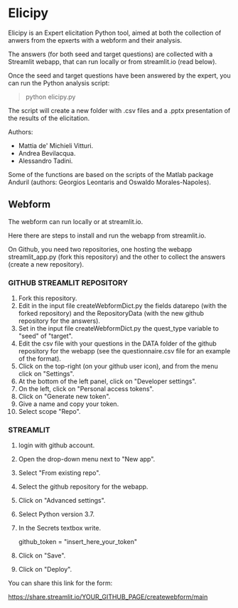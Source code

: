 # Elicipy

Elicipy is an Expert elicitation Python tool, aimed at both the collection of
anwers from the epxerts with a webform and their analysis.

The answers (for both seed and target questions) are collected with a
Streamlit webapp, that can run locally or from streamlit.io (read below).

Once the seed and target questions have been answered by the expert, you can
run the Python analysis script:

> python elicipy.py

The script will create a new folder with .csv files and a .pptx presentation
of the results of the elicitation.

Authors:
* Mattia de' Michieli Vitturi.
* Andrea Bevilacqua.
* Alessandro Tadini.

Some of the functions are based on the scripts of the Matlab package Anduril
(authors:  Georgios Leontaris and Oswaldo Morales-Napoles).

## Webform

The webform can run locally or at streamlit.io.

Here there are steps to install and run the webapp from streamlit.io.

On Github, you need two repositories, one hosting the webapp streamlit_app.py
(fork this repository) and the other to collect the answers (create a new
repository).

### GITHUB STREAMLIT REPOSITORY

1. Fork this repository.
1. Edit in the input file createWebformDict.py the fields datarepo (with the
   forked repository) and the RepositoryData (with the new github repository
   for the answers).
1. Set in the input file createWebformDict.py the quest_type variable to
   "seed" of "target".
1. Edit the csv file with your questions in the DATA folder of the github
   repository for the webapp (see the questionnaire.csv file for an example of
   the format).
1. Click on the top-right (on your github user icon), and from the menu click
   on "Settings".
1. At the bottom of the left panel, click on "Developer settings".
1. On the left, click on "Personal access tokens".
1. Click on "Generate new token".
1. Give a name and copy your token.
1. Select scope "Repo".

### STREAMLIT

1. login with github account.
1. Open the drop-down menu next to "New app".
1. Select "From existing repo".
1. Select the github repository for the webapp.
1. Click on "Advanced settings".
1. Select Python version 3.7.
1. In the Secrets textbox write.

   github_token = "insert_here_your_token"

1. Click on "Save".
1. Click on "Deploy".

You can share this link for the form:

<https://share.streamlit.io/YOUR_GITHUB_PAGE/createwebform/main>

